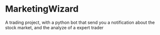 # MarketingWizard
A trading project, with a python bot that send you a notification about the stock market, and the analyze of a expert trader
